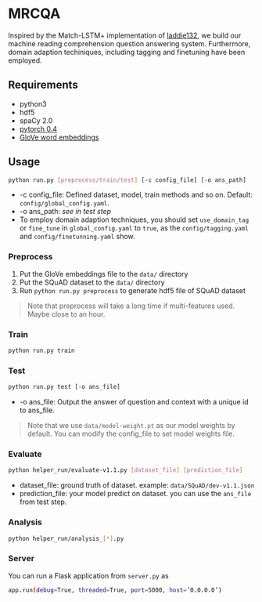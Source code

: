 # MRCQA
Inspired by the Match-LSTM+ implementation of [laddie132](https://github.com/laddie132/Match-LSTM), we build our machine reading comprehension question answering system. Furthermore, domain adaption techiniques, including tagging and finetuning have been employed.

## Requirements
- python3
- hdf5
- spaCy 2.0
- [pytorch 0.4](https://github.com/pytorch/pytorch/tree/v0.4.0)
- [GloVe word embeddings](https://nlp.stanford.edu/projects/glove/)

## Usage

```bash
python run.py [preprocess/train/test] [-c config_file] [-o ans_path]
```

- -c config_file: Defined dataset, model, train methods and so on. Default: `config/global_config.yaml`.
- -o ans_path: *see in test step*
- To employ domain adaption techniques, you should set `use_domain_tag` or `fine_tune` in `global_config.yaml` to `true`, as the `config/tagging.yaml`  and `config/finetunning.yaml`
show.

### Preprocess

1. Put the GloVe embeddings file to the `data/` directory
2. Put the SQuAD dataset to the `data/` directory
3. Run `python run.py preprocess` to generate hdf5 file of SQuAD dataset

> Note that preprocess will take a long time if multi-features used. Maybe close to an hour.

### Train

```bash
python run.py train
```

### Test

```bash
python run.py test [-o ans_file]
```

- -o ans_file: Output the answer of question and context with a unique id to ans_file. 

> Note that we use `data/model-weight.pt` as our model weights by default. You can modify the config_file to set model weights file.

### Evaluate

```bash
python helper_run/evaluate-v1.1.py [dataset_file] [prediction_file]
```

- dataset_file: ground truth of dataset. example: `data/SQuAD/dev-v1.1.json`
- prediction_file: your model predict on dataset. you can use the `ans_file` from test step.

### Analysis

```bash
python helper_run/analysis_[*].py
```
### Server
You can run a Flask application from `server.py` as
```bash
app.run(debug=True, threaded=True, port=5000, host=’0.0.0.0’) 
```

